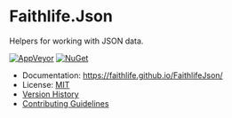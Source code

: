 # Faithlife.Json

Helpers for working with JSON data.

[![AppVeyor](https://img.shields.io/appveyor/ci/Faithlife/faithlifejson/master.svg)](https://ci.appveyor.com/project/Faithlife/faithlifejson) [![NuGet](https://img.shields.io/nuget/v/Faithlife.Json.svg)](https://www.nuget.org/packages/Faithlife.Json)

* Documentation: https://faithlife.github.io/FaithlifeJson/
* License: [MIT](LICENSE)
* [Version History](VersionHistory.md)
* [Contributing Guidelines](CONTRIBUTING.md)
